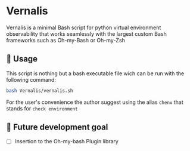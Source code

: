 # Vernalis
Vernalis is a minimal Bash script for python virtual environment observability that works seamlessly with the largest custom Bash frameworks such as Oh-my-Bash or Oh-my-Zsh

## :memo: Usage
This script is nothing but a bash executable file wich can be run with the following command:
```sh
bash Vernalis/vernalis.sh
```

For the user's convenience the author suggest using the alias `chenv` that stands for `check environment` 

## :dart: Future development goal
- [ ] Insertion to the Oh-my-bash Plugin library

